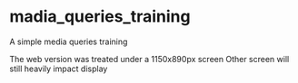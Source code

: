 # madia_queries_training
A simple media queries training 

The web version was treated under a 1150x890px screen
Other screen will still heavily impact display
